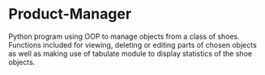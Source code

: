 # Product-Manager
Python program using OOP to manage objects from a class of shoes. Functions included for viewing, deleting or editing parts of chosen objects as well as making use of tabulate module to display statistics of the shoe objects.
